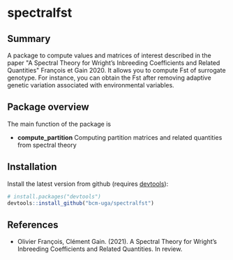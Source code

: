 # spectralfst

## Summary

A package to compute values and matrices of interest described in the paper "A Spectral Theory for Wright’s Inbreeding Coefficients and Related Quantities" François et Gain 2020. It allows you to compute Fst of surrogate genotype. For instance, you can obtain the Fst after removing adaptive genetic variation associated with environmental variables.

## Package overview

The main function of the package is

* **compute_partition** Computing partition matrices and related quantities from spectral theory


## Installation

Install the latest version from github (requires [devtools](https://github.com/hadley/devtools)):
```R
# install.packages("devtools")
devtools::install_github("bcm-uga/spectralfst")
```

## References

- Olivier François, Clément Gain. (2021). A Spectral Theory for Wright’s Inbreeding Coefficients and Related Quantities. In review.
